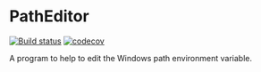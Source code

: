 # PathEditor
[![Build status](https://ci.appveyor.com/api/projects/status/e5osrqk6ig264wuf?svg=true)](https://ci.appveyor.com/project/Orwel/patheditor)
[![codecov](https://codecov.io/gh/Orwel/PathEditor/branch/master/graph/badge.svg)](https://codecov.io/gh/Orwel/PathEditor)

A program to help to edit the Windows path environment variable.
